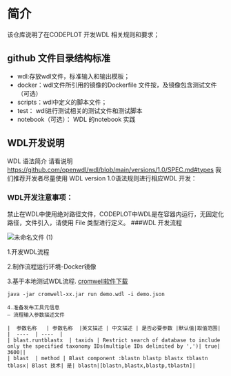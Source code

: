 # 简介
 该仓库说明了在CODEPLOT 开发WDL 相关规则和要求；
## github 文件目录结构标准
   - wdl:存放wdl文件，标准输入和输出模板；
   - docker：wdl文件所引用的镜像的Dockerfile 文件按，及镜像包含测试文件（可选）
   - scripts：wdl中定义的脚本文件；
   - test： wdl进行测试相关的测试文件和测试脚本
   - notebook（可选）： WDL 的notebook 实践
 ## WDL开发说明
 WDL 语法简介 请看说明 https://github.com/openwdl/wdl/blob/main/versions/1.0/SPEC.md#types
 我们推荐开发者尽量使用 WDL version 1.0语法规则进行相应WDL 开发：
 ### WDL开发注意事项：
   禁止在WDL中使用绝对路径文件，CODEPLOT中WDL是在容器内运行，无固定化路径，文件引入，请使用 File 类型进行定义。
 ###WDL 开发流程
 
![未命名文件 (1)](https://user-images.githubusercontent.com/46242303/216245900-e22285a1-0144-43ef-9c20-7a3388b257c3.png)

1.开发WDL流程

2.制作流程运行环境-Docker镜像

3.基于本地测试WDL流程. [cromwell软件下载](https://github.com/broadinstitute/cromwell/tags)

```shell 
java -jar cromwell-xx.jar run demo.wdl -i demo.json

4.准备发布工具元信息
— 流程输入参数描述文件

|  参数名称   | 参数名称  |英文描述 | 中文描述 | 是否必要参数 |默认值|取值范围|
|  ----  | ----  |
| blast.runtblastx  | taxids | Restrict search of database to include only the specified taxonomy IDs(multiple IDs delimited by ',')| true| 3600||
| blast  | method | Blast component :blastn blastp blastx tblastn tblasx| Blast 技术| 是| blastn|[blastn,blastx,blastp,tblastn]|
